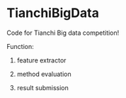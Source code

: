 # TianchiBigData
Code for Tianchi Big data competition!

Function:

1. feature extractor

2. method evaluation

3. result submission
